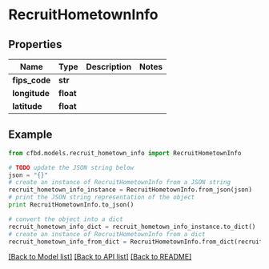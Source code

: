 # RecruitHometownInfo


## Properties
Name | Type | Description | Notes
------------ | ------------- | ------------- | -------------
**fips_code** | **str** |  | 
**longitude** | **float** |  | 
**latitude** | **float** |  | 

## Example

```python
from cfbd.models.recruit_hometown_info import RecruitHometownInfo

# TODO update the JSON string below
json = "{}"
# create an instance of RecruitHometownInfo from a JSON string
recruit_hometown_info_instance = RecruitHometownInfo.from_json(json)
# print the JSON string representation of the object
print RecruitHometownInfo.to_json()

# convert the object into a dict
recruit_hometown_info_dict = recruit_hometown_info_instance.to_dict()
# create an instance of RecruitHometownInfo from a dict
recruit_hometown_info_from_dict = RecruitHometownInfo.from_dict(recruit_hometown_info_dict)
```
[[Back to Model list]](../README.md#documentation-for-models) [[Back to API list]](../README.md#documentation-for-api-endpoints) [[Back to README]](../README.md)



